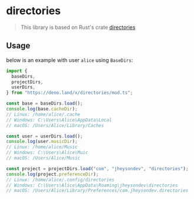 # directories

> This library is based on Rust's crate
> [directories](https://crates.io/crates/directories)

## Usage

below is an example with user `alice` using `BaseDirs`:

```typescript
import {
  baseDirs,
  projectDirs,
  userDirs,
} from "https://deno.land/x/directories/mod.ts";

const base = baseDirs.load();
console.log(base.cacheDir);
// Linux: /home/alice/.cache
// Windows: C:\Users\Alice\AppData\Local
// macOS: /Users/Alice/Library/Caches

const user = userDirs.load();
console.log(user.musicDir);
// Linux: /home/alice/Music
// Windows: C:\Users\Alice\Muic
// macOS: /Users/Alice/Music

const project = projectDirs.load("com", "jheysondev", "directories");
console.log(project.preferenceDir);
// Linux: /home/alice/.config/directories
// Windows: C:\Users\Alice\AppData\Roaming\jheysondev\directories
// macOS: /Users/Alice/Library/Preferences/com.jheysondev.directories
```
